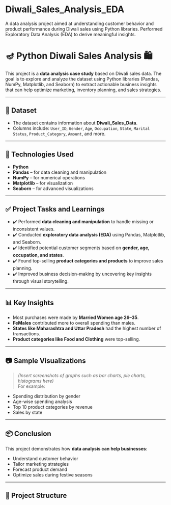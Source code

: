 # Diwali_Sales_Analysis_EDA
 A data analysis project aimed at understanding customer behavior and product performance during Diwali sales using Python libraries. Performed Exploratory Data Analysis (EDA) to derive meaningful insights.
# 🪔 Python Diwali Sales Analysis 🛍️

This project is a **data analysis case study** based on Diwali sales data. The goal is to explore and analyze the dataset using Python libraries (Pandas, NumPy, Matplotlib, and Seaborn) to extract actionable business insights that can help optimize marketing, inventory planning, and sales strategies.

---

## 📁 Dataset

- The dataset contains information about **Diwali_Sales_Data**.
- Columns include: `User_ID`, `Gender`, `Age`, `Occupation`, `State`, `Marital Status`, `Product_Category`, `Amount`, and more.

---

## 🔧 Technologies Used

- **Python**
- **Pandas** – for data cleaning and manipulation
- **NumPy** – for numerical operations
- **Matplotlib** – for visualization
- **Seaborn** – for advanced visualizations

---

## ✅ Project Tasks and Learnings

- ✔️ Performed **data cleaning and manipulation** to handle missing or inconsistent values.
- ✔️ Conducted **exploratory data analysis (EDA)** using Pandas, Matplotlib, and Seaborn.
- ✔️ Identified potential customer segments based on **gender, age, occupation, and states**.
- ✔️ Found top-selling **product categories and products** to improve sales planning.
- ✔️ Improved business decision-making by uncovering key insights through visual storytelling.

---

## 📊 Key Insights

- Most purchases were made by **Married Women age 26–35**.
- **FeMales** contributed more to overall spending than males.
- **States like Maharashtra and Uttar Pradesh** had the highest number of transactions.
- **Product categories like Food and Clothing** were top-selling.

---

## 📷 Sample Visualizations

> *(Insert screenshots of graphs such as bar charts, pie charts, histograms here)*  
> For example:
- Spending distribution by gender
- Age-wise spending analysis
- Top 10 product categories by revenue
- Sales by state

---

## 📦 Conclusion

This project demonstrates how **data analysis can help businesses**:
- Understand customer behavior
- Tailor marketing strategies
- Forecast product demand
- Optimize sales during festive seasons

---

## 📁 Project Structure

